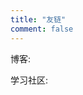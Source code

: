 ```yaml
---
title: "友链"
comment: false
---
```


博客:

   [zfsn]: https://sqlmap.wiki/ "追风少年"  

    
   [Y4er]: https://y4er.com/ "Y4er"  


   [saulGoodman]: http://www.liuwx.cn/ "saulGoodman"  
    

学习社区:

   [土司]: https://www.t00ls.net/ "土司"  

   [安全师]: https://secshi.com/ "安全师"  
